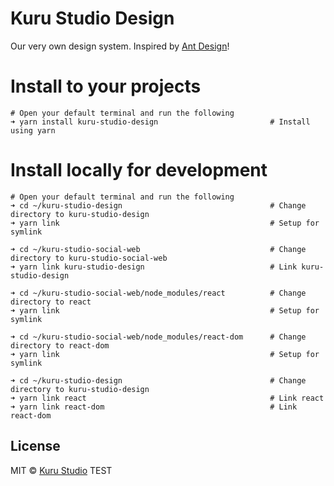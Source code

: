 # Kuru Studio Design

Our very own design system. Inspired by [Ant Design](https://ant.design/)!

# Install to your projects
```
# Open your default terminal and run the following
➜ yarn install kuru-studio-design                         # Install using yarn
```

# Install locally for development
```
# Open your default terminal and run the following
➜ cd ~/kuru-studio-design                                 # Change directory to kuru-studio-design
➜ yarn link                                               # Setup for symlink

➜ cd ~/kuru-studio-social-web                             # Change directory to kuru-studio-social-web
➜ yarn link kuru-studio-design                            # Link kuru-studio-design

➜ cd ~/kuru-studio-social-web/node_modules/react          # Change directory to react
➜ yarn link                                               # Setup for symlink

➜ cd ~/kuru-studio-social-web/node_modules/react-dom      # Change directory to react-dom
➜ yarn link                                               # Setup for symlink

➜ cd ~/kuru-studio-design                                 # Change directory to kuru-studio-design
➜ yarn link react                                         # Link react
➜ yarn link react-dom                                     # Link react-dom
```

## License

MIT © [Kuru Studio](https://github.com/kuru-studio)
TEST